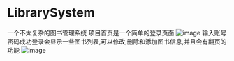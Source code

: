 # LibrarySystem
一个不太复杂的图书管理系统
项目首页是一个简单的登录页面
![image](https://github.com/user-attachments/assets/5372dcbf-30b7-40b4-b8c8-351f1f3e6b95)
输入账号密码成功登录会显示一些图书列表,可以修改,删除和添加图书信息,并且会有翻页的功能
![image](https://github.com/user-attachments/assets/99ca82e6-ff03-40cf-9eab-cdeb41a1106a)

